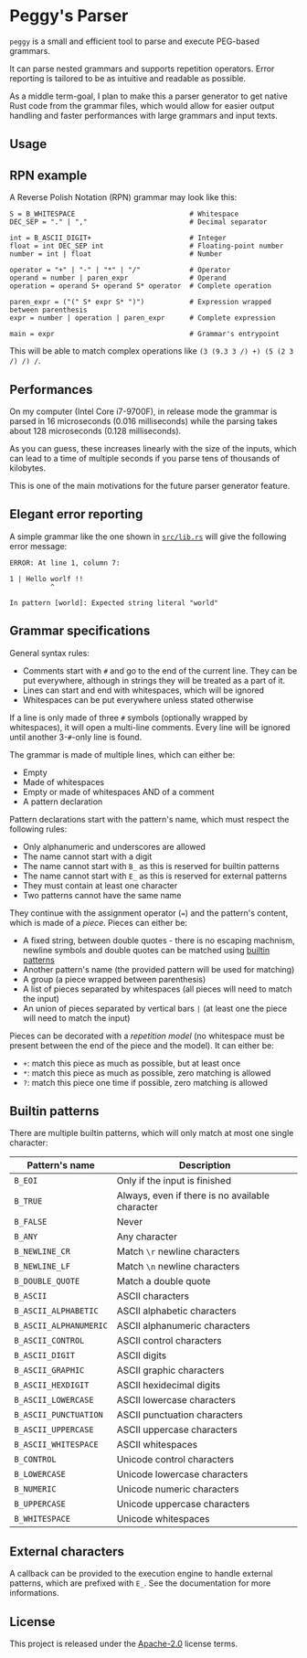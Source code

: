 # Peggy's Parser

`peggy` is a small and efficient tool to parse and execute PEG-based grammars.

It can parse nested grammars and supports repetition operators. Error reporting is tailored to be as intuitive and readable as possible.

As a middle term-goal, I plan to make this a parser generator to get native Rust code from the grammar files, which would allow for easier output handling and faster performances with large grammars and input texts.

## Usage

## RPN example

A Reverse Polish Notation (RPN) grammar may look like this:

```
S = B_WHITESPACE                            # Whitespace
DEC_SEP = "." | ","                         # Decimal separator

int = B_ASCII_DIGIT+                        # Integer
float = int DEC_SEP int                     # Floating-point number
number = int | float                        # Number

operator = "+" | "-" | "*" | "/"            # Operator
operand = number | paren_expr               # Operand
operation = operand S+ operand S* operator  # Complete operation

paren_expr = ("(" S* expr S* ")")           # Expression wrapped between parenthesis
expr = number | operation | paren_expr      # Complete expression

main = expr                                 # Grammar's entrypoint
```

This will be able to match complex operations like `(3 (9.3 3 /) +) (5 (2 3 /) /) /`.

## Performances

On my computer (Intel Core i7-9700F), in release mode the grammar is parsed in 16 microseconds (0.016 milliseconds) while the parsing takes about 128 microseconds (0.128 milliseconds).

As you can guess, these increases linearly with the size of the inputs, which can lead to a time of multiple seconds if you parse tens of thousands of kilobytes.

This is one of the main motivations for the future parser generator feature.

## Elegant error reporting

A simple grammar like the one shown in [`src/lib.rs`](src/lib.rs) will give the following error message:

```
ERROR: At line 1, column 7:

1 | Hello worlf !!
          ^

In pattern [world]: Expected string literal "world"
```

## Grammar specifications

General syntax rules:

* Comments start with `#` and go to the end of the current line. They can be put everywhere, although in strings they will be treated as a part of it.
* Lines can start and end with whitespaces, which will be ignored
* Whitespaces can be put everywhere unless stated otherwise

If a line is only made of three `#` symbols (optionally wrapped by whitespaces), it will open a multi-line comments. Every line will be ignored until another 3-`#`-only line is found.

The grammar is made of multiple lines, which can either be:

* Empty
* Made of whitespaces
* Empty or made of whitespaces AND of a comment
* A pattern declaration

Pattern declarations start with the pattern's name, which must respect the following rules:

* Only alphanumeric and underscores are allowed
* The name cannot start with a digit
* The name cannot start with `B_` as this is reserved for builtin patterns
* The name cannot start with `E_` as this is reserved for external patterns
* They must contain at least one character
* Two patterns cannot have the same name

They continue with the assignment operator (`=`) and the pattern's content, which is made of a _piece_. Pieces can either be:

* A fixed string, between double quotes - there is no escaping machnism, newline symbols and double quotes can be matched using [builtin patterns](#builtin-patterns)
* Another pattern's name (the provided pattern will be used for matching)
* A group (a piece wrapped between parenthesis)
* A list of pieces separated by whitespaces (all pieces will need to match the input)
* An union of pieces separated by vertical bars `|` (at least one the piece will need to match the input)

Pieces can be decorated with a _repetition model_ (no whitespace must be present between the end of the piece and the model). It can either be:

* `+`: match this piece as much as possible, but at least once
* `*`: match this piece as much as possible, zero matching is allowed
* `?`: match this piece one time if possible, zero matching is allowed

## Builtin patterns

There are multiple builtin patterns, which will only match at most one single character:

| Pattern's name         | Description                                     |
| ---------------------- | ----------------------------------------------- |
| `B_EOI`                | Only if the input is finished                   |
| `B_TRUE`               | Always, even if there is no available character |
| `B_FALSE`              | Never                                           |
| `B_ANY`                | Any character                                   |
| `B_NEWLINE_CR`         | Match `\r` newline characters                   |
| `B_NEWLINE_LF`         | Match `\n` newline characters                   |
| `B_DOUBLE_QUOTE`       | Match a double quote                            |
| `B_ASCII`              | ASCII characters                                |
| `B_ASCII_ALPHABETIC`   | ASCII alphabetic characters                     |
| `B_ASCII_ALPHANUMERIC` | ASCII alphanumeric characters                   |
| `B_ASCII_CONTROL`      | ASCII control characters                        |
| `B_ASCII_DIGIT`        | ASCII digits                                    |
| `B_ASCII_GRAPHIC`      | ASCII graphic characters                        |
| `B_ASCII_HEXDIGIT`     | ASCII hexidecimal digits                        |
| `B_ASCII_LOWERCASE`    | ASCII lowercase characters                      |
| `B_ASCII_PUNCTUATION`  | ASCII punctuation characters                    |
| `B_ASCII_UPPERCASE`    | ASCII uppercase characters                      |
| `B_ASCII_WHITESPACE`   | ASCII whitespaces                               |
| `B_CONTROL`            | Unicode control characters                      |
| `B_LOWERCASE`          | Unicode lowercase characters                    |
| `B_NUMERIC`            | Unicode numeric characters                      |
| `B_UPPERCASE`          | Unicode uppercase characters                    |
| `B_WHITESPACE`         | Unicode whitespaces                             |

## External characters

A callback can be provided to the execution engine to handle external patterns, which are prefixed with `E_`. See the documentation for more informations.

## License

This project is released under the [Apache-2.0](LICENSE.md) license terms.
